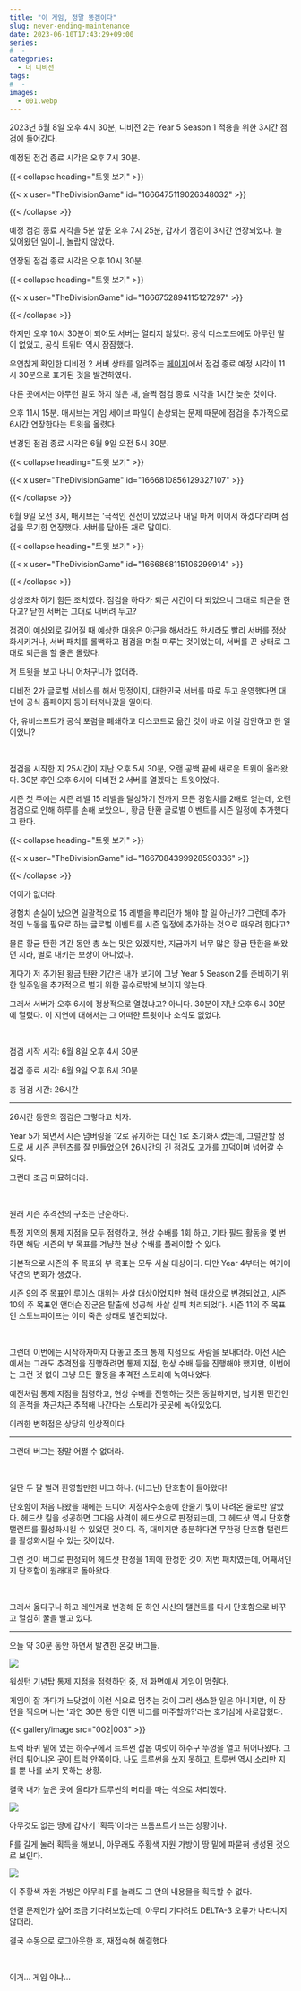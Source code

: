 ```yaml
---
title: "이 게임, 정말 똥겜이다"
slug: never-ending-maintenance
date: 2023-06-10T17:43:29+09:00
series:
#  - 
categories:
  - 더 디비전
tags:
#  - 
images:
  - 001.webp
---
```


2023년 6월 8일 오후 4시 30분, 디비전 2는 Year 5 Season 1 적용을 위한 3시간 점검에 들어갔다.

예정된 점검 종료 시각은 오후 7시 30분.

{{< collapse heading="트윗 보기" >}}

{{< x user="TheDivisionGame" id="1666475119026348032" >}}

{{< /collapse >}}

예정 점검 종료 시각을 5분 앞둔 오후 7시 25분, 갑자기 점검이 3시간 연장되었다. 늘 있어왔던 일이니, 놀랍지 않았다.

연장된 점검 종료 시각은 오후 10시 30분.

{{< collapse heading="트윗 보기" >}}

{{< x user="TheDivisionGame" id="1666752894115127297" >}}

{{< /collapse >}}

하지만 오후 10시 30분이 되어도 서버는 열리지 않았다. 공식 디스코드에도 아무런 말이 없었고, 공식 트위터 역시 잠잠했다.

우연찮게 확인한 디비전 2 서버 상태를 알려주는 [페이지](https://ubistatic-a.akamaihd.net/0115/tctd2/status.html)에서 점검 종료 예정 시각이 11시 30분으로 표기된 것을 발견하였다.

다른 곳에서는 아무런 말도 하지 않은 채, 슬쩍 점검 종료 시각을 1시간 늦춘 것이다.

오후 11시 15분. 매시브는 게임 세이브 파일이 손상되는 문제 때문에 점검을 추가적으로 6시간 연장한다는 트윗을 올렸다.

변경된 점검 종료 시각은 6월 9일 오전 5시 30분.

{{< collapse heading="트윗 보기" >}}

{{< x user="TheDivisionGame" id="1666810856129327107" >}}

{{< /collapse >}}

6월 9일 오전 3시, 매시브는 '극적인 진전이 있었으나 내일 마저 이어서 하겠다'라며 점검을 무기한 연장했다. 서버를 닫아둔 채로 말이다.

{{< collapse heading="트윗 보기" >}}

{{< x user="TheDivisionGame" id="1666868115106299914" >}}

{{< /collapse >}}

상상조차 하기 힘든 조치였다. 점검을 하다가 퇴근 시간이 다 되었으니 그대로 퇴근을 한다고? 닫힌 서버는 그대로 내버려 두고?

점검이 예상외로 길어질 때 예상한 대응은 야근을 해서라도 한시라도 빨리 서버를 정상화시키거나, 서버 패치를 롤백하고 점검을 며칠 미루는 것이었는데, 서버를 끈 상태로 그대로 퇴근을 할 줄은 몰랐다.

저 트윗을 보고 나니 어처구니가 없더라.

디비전 2가 글로벌 서비스를 해서 망정이지, 대한민국 서버를 따로 두고 운영했다면 대번에 공식 홈페이지 등이 터져나갔을 일이다.

아, 유비소프트가 공식 포럼을 폐쇄하고 디스코드로 옮긴 것이 바로 이걸 감안하고 한 일이었나?

&nbsp;

점검을 시작한 지 25시간이 지난 오후 5시 30분, 오랜 공백 끝에 새로운 트윗이 올라왔다. 30분 후인 오후 6시에 디비전 2 서버를 열겠다는 트윗이었다.

시즌 첫 주에는 시즌 레벨 15 레벨을 달성하기 전까지 모든 경험치를 2배로 얻는데, 오랜 점검으로 인해 하루를 손해 보았으니, 황금 탄환 글로벌 이벤트를 시즌 일정에 추가했다고 한다.

{{< collapse heading="트윗 보기" >}}

{{< x user="TheDivisionGame" id="1667084399928590336" >}}

{{< /collapse >}}

어이가 없더라.

경험치 손실이 났으면 일괄적으로 15 레벨을 뿌리던가 해야 할 일 아닌가? 그런데 추가적인 노동을 필요로 하는 글로벌 이벤트를 시즌 일정에 추가하는 것으로 때우려 한다고?

물론 황금 탄환 기간 동안 총 쏘는 맛은 있겠지만, 지금까지 너무 많은 황금 탄환을 쏴왔던 지라, 별로 내키는 보상이 아니었다.

게다가 저 추가된 황금 탄환 기간은 내가 보기에 그냥 Year 5 Season 2를 준비하기 위한 일주일을 추가적으로 벌기 위한 꼼수로밖에 보이지 않는다.

그래서 서버가 오후 6시에 정상적으로 열렸냐고? 아니다. 30분이 지난 오후 6시 30분에 열렸다. 이 지연에 대해서는 그 어떠한 트윗이나 소식도 없었다.

&nbsp;

점검 시작 시각: 6월 8일 오후 4시 30분

점검 종료 시각: 6월 9일 오후 6시 30분

총 점검 시간: 26시간

***

26시간 동안의 점검은 그렇다고 치자.

Year 5가 되면서 시즌 넘버링을 12로 유지하는 대신 1로 초기화시켰는데, 그럴만할 정도로 새 시즌 콘텐츠를 잘 만들었으면 26시간의 긴 점검도 고개를 끄덕이며 넘어갈 수 있다.

그런데 조금 미묘하더라.

&nbsp;

원래 시즌 추격전의 구조는 단순하다.

특정 지역의 통제 지점을 모두 점령하고, 현상 수배를 1회 하고, 기타 필드 활동을 몇 번 하면 해당 시즌의 부 목표를 겨냥한 현상 수배를 플레이할 수 있다.

기본적으로 시즌의 주 목표와 부 목표는 모두 사살 대상이다. 다만 Year 4부터는 여기에 약간의 변화가 생겼다.

시즌 9의 주 목표인 루이스 대위는 사살 대상이었지만 협력 대상으로 변경되었고, 시즌 10의 주 목표인 앤더슨 장군은 탈출에 성공해 사살 실패 처리되었다. 시즌 11의 주 목표인 스토브파이프는 이미 죽은 상태로 발견되었다.

&nbsp;

그런데 이번에는 시작하자마자 대놓고 초크 통제 지점으로 사람을 보내더라. 이전 시즌에서는 그래도 추격전을 진행하려면 통제 지점, 현상 수배 등을 진행해야 했지만, 이번에는 그런 것 없이 그냥 모든 활동을 추격전 스토리에 녹여내었다.

예전처럼 통제 지점을 점령하고, 현상 수배를 진행하는 것은 동일하지만, 납치된 민간인의 흔적을 차근차근 추적해 나간다는 스토리가 곳곳에 녹아있었다.

이러한 변화점은 상당히 인상적이다.

***

그런데 버그는 정말 어쩔 수 없더라.

&nbsp;

일단 두 팔 벌려 환영할만한 버그 하나. (버그난) 단호함이 돌아왔다!

단호함이 처음 나왔을 때에는 드디어 지정사수소총에 한줄기 빛이 내려온 줄로만 알았다. 헤드샷 킬을 성공하면 그다음 사격이 헤드샷으로 판정되는데, 그 헤드샷 역시 단호함 탤런트를 활성화시킬 수 있었던 것이다. 즉, 대미지만 충분하다면 무한정 단호함 탤런트를 활성화시킬 수 있는 것이었다.

그런 것이 버그로 판정되어 헤드샷 판정을 1회에 한정한 것이 저번 패치였는데, 어째서인지 단호함이 원래대로 돌아왔다.

&nbsp;

그래서 옳다구나 하고 레인저로 변경해 둔 하얀 사신의 탤런트를 다시 단호함으로 바꾸고 열심히 꿀을 빨고 있다.

***

오늘 약 30분 동안 하면서 발견한 온갖 버그들.

![](001.webp)

워싱턴 기념탑 통제 지점을 점령하던 중, 저 화면에서 게임이 멈췄다.

게임이 잘 가다가 느닷없이 이런 식으로 멈추는 것이 그리 생소한 일은 아니지만, 이 장면을 찍으며 나는 '과연 30분 동안 어떤 버그를 마주할까?'라는 호기심에 사로잡혔다.

{{< gallery/image src="002|003" >}}

트럭 바퀴 밑에 있는 하수구에서 트루썬 잡몹 여럿이 하수구 뚜껑을 열고 튀어나왔다. 그런데 튀어나온 곳이 트럭 안쪽이다. 나도 트루썬을 쏘지 못하고, 트루썬 역시 소리만 지를 뿐 나를 쏘지 못하는 상황.

결국 내가 높은 곳에 올라가 트루썬의 머리를 따는 식으로 처리했다.

![](004.webp)

아무것도 없는 땅에 갑자기 '획득'이라는 프롬프트가 뜨는 상황이다.

F를 길게 눌러 획득을 해보니, 아무래도 주황색 자원 가방이 땅 밑에 파묻혀 생성된 것으로 보인다.

![](005.webp)

이 주황색 자원 가방은 아무리 F를 눌러도 그 안의 내용물을 획득할 수 없다.

연결 문제인가 싶어 조금 기다려보았는데, 아무리 기다려도 DELTA-3 오류가 나타나지 않더라.

결국 수동으로 로그아웃한 후, 재접속해 해결했다.

&nbsp;

이거... 게임 아냐...
